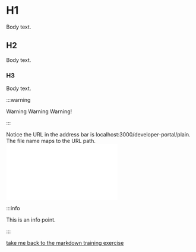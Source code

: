 # H1

Body text.

## H2

Body text.

### H3

Body text.

:::warning

Warning Warning Warning!

:::

Notice the URL in the address bar is localhost:3000/developer-portal/plain.
The file name maps to the URL path.
<embed src="./snippets/_snippet_test.md" />



:::info

This is an info point.

:::

[take me back to the markdown training exercise](markdown.md)
